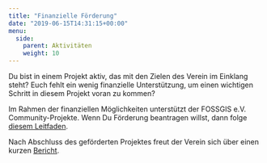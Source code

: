 ```yaml
---
title: "Finanzielle Förderung"
date: "2019-06-15T14:31:15+00:00"
menu:
  side:
    parent: Aktivitäten
    weight: 10
---
```


Du bist in einem Projekt aktiv, das mit den Zielen des Verein im Einklang steht? Euch fehlt ein wenig finanzielle Unterstützung, um einen wichtigen Schritt in diesem Projekt voran zu kommen?

Im Rahmen der finanziellen Möglichkeiten unterstützt der FOSSGIS e.V. Community-Projekte. Wenn Du Förderung beantragen willst, dann folge [diesem Leitfaden](https://www.fossgis.de/wiki/F%C3%B6rderantr%C3%A4ge).

Nach Abschluss des geförderten Projektes freut der Verein sich über einen kurzen [Bericht](https://www.fossgis.de/archiv_berichte.html).
